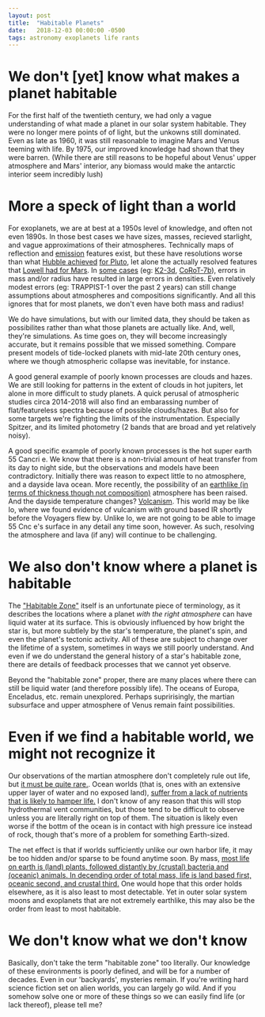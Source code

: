 ```yaml
---
layout: post
title:  "Habitable Planets"
date:   2018-12-03 00:00:00 -0500
tags: astronomy exoplanets life rants
---
```

# We don't [yet] know what makes a planet habitable
For the first half of the twentieth century, we had only a vague understanding of what made a planet in our solar system habitable. They were no longer mere points of of light, but the unkowns still dominated. Even as late as 1960, it was still reasonable to imagine Mars and Venus teeming with life. By 1975, our improved knowledge had shown that they were barren. (While there are still reasons to be hopeful about Venus' upper atmosphere and Mars' interior, any biomass would make the antarctic interior seem incredibly lush)

# More a speck of light than a world
For exoplanets, we are at best at a 1950s level of knowledge, and often not even 1890s. In those best cases we have sizes, masses, recieved starlight, and vague approximations of their atmospheres. Technically maps of reflection and [emission](https://www.nasa.gov/mission_pages/spitzer/multimedia/A-Knutson-surface.html) features exist, but these have resolutions worse than what [Hubble achieved](https://doi.org/10.1088%2F0004-6256%2F139%2F3%2F1128) [for Pluto](http://www.boulder.swri.edu/~buie/pluto/hrcmap.html), let alone the actually resolved features that [Lowell had for Mars](https://en.wikipedia.org/wiki/File:Giovanni_map_mars.jpg). In [some cases](http://iopscience.iop.org/article/10.3847/1538-4365/aae5fb/meta) (eg: [K2-3d](https://doi.org/10.1051%2F0004-6361%2F201732459), [CoRoT-7b](https://doi.org/10.1051%2F0004-6361%2F201016059)), errors in mass and/or radius have resulted in large errors in densities. Even relatively modest errors (eg: TRAPPIST-1 over the past 2 years) can still change assumptions about atmospheres and compositions significantly. And all this ignores that for most planets, we don't even have both mass and radius!

We do have simulations, but with our limited data, they should be taken as possibilites rather than what those planets are actually like. And, well, they're simulations. As time goes on, they will become increasingly accurate, but it remains possible that we missed something. Compare present models of tide-locked planets with mid-late 20th century ones, where we though atmospheric collapse was inevitable, for instance.


A good general example of poorly known processes are clouds and hazes. We are still looking for patterns in the extent of clouds in hot jupiters, let alone in more difficult to study planets. A quick perusal of atmospheric studies circa 2014-2018 will also find an embarassing number of flat/featureless spectra because of possible clouds/hazes. But also for some targets we're fighting the limits of the instrumentation. Especially Spitzer, and its limited photometry (2 bands that are broad and yet relatively noisy).

A good specific example of poorly known processes is the hot super earth 55 Cancri e. We know that there is a non-trivial amount of heat transfer from its day to night side, but the observations and models have been contradictory. Initially there was reason to expect little to no atmosphere, and a dayside lava ocean. More recently, the possibility of an [earthlike (in terms of thickness though not composition)](https://arxiv.org/abs/1710.03342) atmosphere has been raised. And the dayside temperature changes? [Volcanism](https://doi.org/10.1093%2Fmnras%2Fstv2239). This world may be like Io, where we found evidence of vulcanism with ground based IR shortly before the Voyagers flew by. Unlike Io, we are not going to be able to image 55 Cnc e's surface in any detail any time soon, however. As such, resolving the atmosphere and lava (if any) will continue to be challenging.

# We also don't know where a planet is habitable
The ["Habitable Zone"](https://en.wikipedia.org/wiki/Circumstellar_habitable_zone) itself is an unfortunate piece of terminology, as it describes the locations where a planet *with the right atmosphere* can have liquid water at its surface. This is obviously influenced by how bright the star is, but more subtlely by the star's temperature, the planet's spin, and even the planet's tectonic activity. All of these are subject to change over the lifetime of a system, sometimes in ways we still poorly understand. And even if we do understand the general history of a star's habitable zone, there are details of feedback processes that we cannot yet observe.

Beyond the "habitable zone" proper, there are many places where there can still be liquid water (and therefore possibly life). The oceans of Europa, Enceladus, etc. remain unexplored. Perhaps supririsingly, the martian subsurface and upper atmosphere of Venus remain faint possibilities.

# Even if we find a habitable world, we might not recognize it
Our observations of the martian atmosphere don't completely rule out life, but [it must be quite rare.](https://arxiv.org/abs/1811.08501). Ocean worlds (that is, ones with an extensive upper layer of water and no exposed land), [suffer from a lack of nutrients that is likely to hamper life.](https://www.liebertpub.com/doi/10.1089/ast.2017.1729) I don't know of any reason that this will stop hydrothermal vent communities, but those tend to be difficult to observe unless you are literally right on top of them. The situation is likely even worse if the bottm of the ocean is in contact with high pressure ice instead of rock, though that's more of a problem for something Earth-sized.

The net effect is that if worlds sufficiently unlike our own harbor life, it may be too hidden and/or sparse to be found anytime soon. By mass, [most life on earth is (land) plants, followed distantly by (crustal) bacteria and (oceanic) animals. In decending order of total mass, life is land based first, oceanic second, and crustal third.](https://doi.org/10.1073/pnas.1711842115) One would hope that this order holds elsewhere, as it is also least to most detectable. Yet in outer solar system moons and exoplanets that are not extremely earthlike, this may also be the order from least to most habitable. 

# We don't know what we don't know
Basically, don't take the term "habitable zone" too literally. Our knowledge of these environments is poorly defined, and will be for a number of decades. Even in our 'backyards', mysteries remain. If you're writing hard science fiction set on alien worlds, you can largely go wild. And if you somehow solve one or more of these things so we can easily find life (or lack thereof), please tell me?
